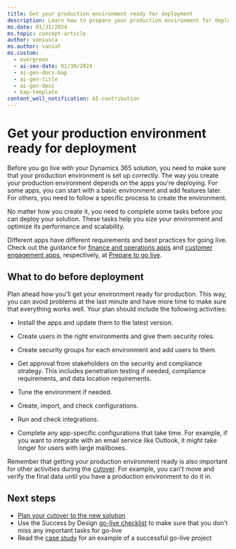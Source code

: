 ```yaml
---
title: Get your production environment ready for deployment
description: Learn how to prepare your production environment for deploying Dynamics 365 solutions, including security, configuration, integration, and tuning tasks.
ms.date: 01/31/2024
ms.topic: concept-article
author: vaniusca
ms.author: vaniaf
ms.custom:
  - evergreen
  - ai-seo-date: 01/30/2024
  - ai-gen-docs-bap
  - ai-gen-title
  - ai-gen-desc
  - bap-template
content_well_notification: AI-contribution
---
```


# Get your production environment ready for deployment

Before you go live with your Dynamics 365 solution, you need to make sure that your production environment is set up correctly. The way you create your production environment depends on the apps you're deploying. For some apps, you can start with a basic environment and add features later. For others, you need to follow a specific process to create the environment.

No matter how you create it, you need to complete some tasks before you can deploy your solution. These tasks help you size your environment and optimize its performance and scalability.

Different apps have different requirements and best practices for going live. Check out the guidance for [finance and operations apps](prepare-to-go-live.md#go-live-with-finance-and-operations-apps) and [customer engagement apps](prepare-to-go-live.md#go-live-with-customer-engagement-apps), respectively, at [Prepare to go live](prepare-to-go-live.md).

## What to do before deployment

Plan ahead how you'll get your environment ready for production. This way, you can avoid problems at the last minute and have more time to make sure that everything works well. Your plan should include the following activities:

- Install the apps and update them to the latest version.

- Create users in the right environments and give them security roles.

- Create security groups for each environment and add users to them.

- Get approval from stakeholders on the security and compliance strategy. This includes penetration testing if needed, compliance requirements, and data location requirements.

- Tune the environment if needed.

- Create, import, and check configurations.

- Run and check integrations.

- Complete any app-specific configurations that take time. For example, if you want to integrate with an email service like Outlook, it might take longer for users with large mailboxes.

Remember that getting your production environment ready is also important for other activities during the [cutover](prepare-go-live-cutover-strategy.md). For example, you can't move and verify the final data until you have a production environment to do it in.

## Next steps

- [Plan your cutover to the new solution](prepare-go-live-cutover-strategy.md)
- Use the Success by Design [go-live checklist](prepare-go-live-checklist.md) to make sure that you don't miss any important tasks for go-live
- Read the [case study](prepare-go-live-case-study.md) for an example of a successful go-live project
